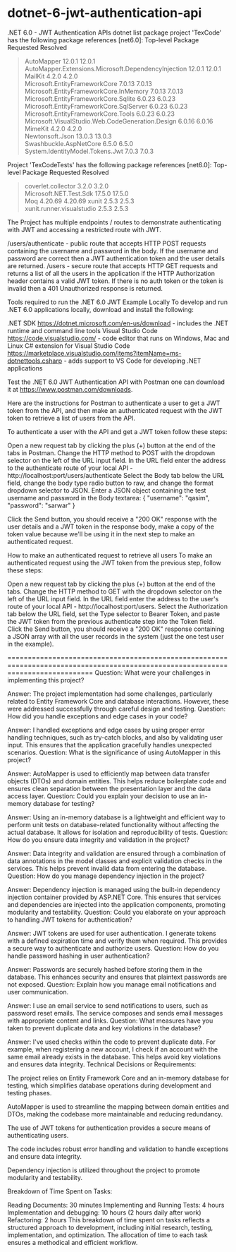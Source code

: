 ﻿# dotnet-6-jwt-authentication-api

.NET 6.0 - JWT Authentication APIs dotnet list package
project 'TexCode' has the following package references
   [net6.0]: 
   Top-level Package                                          Requested   Resolved
   > AutoMapper                                               12.0.1      12.0.1  
   > AutoMapper.Extensions.Microsoft.DependencyInjection      12.0.1      12.0.1  
   > MailKit                                                  4.2.0       4.2.0   
   > Microsoft.EntityFrameworkCore                            7.0.13      7.0.13  
   > Microsoft.EntityFrameworkCore.InMemory                   7.0.13      7.0.13  
   > Microsoft.EntityFrameworkCore.Sqlite                     6.0.23      6.0.23  
   > Microsoft.EntityFrameworkCore.SqlServer                  6.0.23      6.0.23  
   > Microsoft.EntityFrameworkCore.Tools                      6.0.23      6.0.23  
   > Microsoft.VisualStudio.Web.CodeGeneration.Design         6.0.16      6.0.16  
   > MimeKit                                                  4.2.0       4.2.0   
   > Newtonsoft.Json                                          13.0.3      13.0.3  
   > Swashbuckle.AspNetCore                                   6.5.0       6.5.0   
   > System.IdentityModel.Tokens.Jwt                          7.0.3       7.0.3   

Project 'TexCodeTests' has the following package references
   [net6.0]: 
   Top-level Package                Requested   Resolved
   > coverlet.collector             3.2.0       3.2.0   
   > Microsoft.NET.Test.Sdk         17.5.0      17.5.0  
   > Moq                            4.20.69     4.20.69 
   > xunit                          2.5.3       2.5.3   
   > xunit.runner.visualstudio      2.5.3       2.5.3   

The Project has multiple endpoints / routes to demonstrate authenticating with JWT and accessing a restricted route with JWT.

/users/authenticate - public route that accepts HTTP POST requests containing the username and password in the body. If the username and password are correct then a JWT authentication token and the user details are returned.
/users - secure route that accepts HTTP GET requests and returns a list of all the users in the application if the HTTP Authorization header contains a valid JWT token. If there is no auth token or the token is invalid then a 401 Unauthorized response is returned.

Tools required to run the .NET 6.0 JWT Example Locally
To develop and run .NET 6.0 applications locally, download and install the following:

.NET SDK https://dotnet.microsoft.com/en-us/download - includes the .NET runtime and command line tools
Visual Studio Code https://code.visualstudio.com/ - code editor that runs on Windows, Mac and Linux
C# extension for Visual Studio Code https://marketplace.visualstudio.com/items?itemName=ms-dotnettools.csharp - adds support to VS Code for developing .NET applications

Test the .NET 6.0 JWT Authentication API with Postman one can download it at https://www.postman.com/downloads.

Here are the instructions for Postman to authenticate a user to get a JWT token from the API, and then make an authenticated request with the JWT token to retrieve a list of users from the API.

To authenticate a user with the API and get a JWT token follow these steps:

Open a new request tab by clicking the plus (+) button at the end of the tabs in Postman.
Change the HTTP method to POST with the dropdown selector on the left of the URL input field.
In the URL field enter the address to the authenticate route of your local API - http://localhost:port/users/authenticate
Select the Body tab below the URL field, change the body type radio button to raw, and change the format dropdown selector to JSON.
Enter a JSON object containing the test username and password in the Body textarea:
{
    "username": "qasim",
    "password": "sarwar"
}

Click the Send button, you should receive a "200 OK" response with the user details and a JWT token in the response body, make a copy of the token value because we'll be using it in the next step to make an authenticated request.

How to make an authenticated request to retrieve all users
To make an authenticated request using the JWT token from the previous step, follow these steps:

Open a new request tab by clicking the plus (+) button at the end of the tabs.
Change the HTTP method to GET with the dropdown selector on the left of the URL input field.
In the URL field enter the address to the user's route of your local API - http://localhost:port/users.
Select the Authorization tab below the URL field, set the Type selector to Bearer Token, and paste the JWT token from the previous authenticate step into the Token field.
Click the Send button, you should receive a "200 OK" response containing a JSON array with all the user records in the system (just the one test user in the example).


=================================================================================================================================
Question: What were your challenges in implementing this project?

Answer: The project implementation had some challenges, particularly related to Entity Framework Core and database interactions. However, these were addressed successfully through careful design and testing.
Question: How did you handle exceptions and edge cases in your code?

Answer: I handled exceptions and edge cases by using proper error handling techniques, such as try-catch blocks, and also by validating user input. This ensures that the application gracefully handles unexpected scenarios.
Question: What is the significance of using AutoMapper in this project?

Answer: AutoMapper is used to efficiently map between data transfer objects (DTOs) and domain entities. This helps reduce boilerplate code and ensures clean separation between the presentation layer and the data access layer.
Question: Could you explain your decision to use an in-memory database for testing?

Answer: Using an in-memory database is a lightweight and efficient way to perform unit tests on database-related functionality without affecting the actual database. It allows for isolation and reproducibility of tests.
Question: How do you ensure data integrity and validation in the project?

Answer: Data integrity and validation are ensured through a combination of data annotations in the model classes and explicit validation checks in the services. This helps prevent invalid data from entering the database.
Question: How do you manage dependency injection in the project?

Answer: Dependency injection is managed using the built-in dependency injection container provided by ASP.NET Core. This ensures that services and dependencies are injected into the application components, promoting modularity and testability.
Question: Could you elaborate on your approach to handling JWT tokens for authentication?

Answer: JWT tokens are used for user authentication. I generate tokens with a defined expiration time and verify them when required. This provides a secure way to authenticate and authorize users.
Question: How do you handle password hashing in user authentication?

Answer: Passwords are securely hashed before storing them in the database. This enhances security and ensures that plaintext passwords are not exposed.
Question: Explain how you manage email notifications and user communication.

Answer: I use an email service to send notifications to users, such as password reset emails. The service composes and sends email messages with appropriate content and links.
Question: What measures have you taken to prevent duplicate data and key violations in the database?

Answer: I've used checks within the code to prevent duplicate data. For example, when registering a new account, I check if an account with the same email already exists in the database. This helps avoid key violations and ensures data integrity.
Technical Decisions or Requirements:

The project relies on Entity Framework Core and an in-memory database for testing, which simplifies database operations during development and testing phases.

AutoMapper is used to streamline the mapping between domain entities and DTOs, making the codebase more maintainable and reducing redundancy.

The use of JWT tokens for authentication provides a secure means of authenticating users.

The code includes robust error handling and validation to handle exceptions and ensure data integrity.

Dependency injection is utilized throughout the project to promote modularity and testability.

Breakdown of Time Spent on Tasks:

Reading Documents: 30 minutes
Implementing and Running Tests: 4 hours
Implementation and debugging: 10 hours (2 hours daily after work)
Refactoring: 2 hours
This breakdown of time spent on tasks reflects a structured approach to development, including initial research, testing, implementation, and optimization. The allocation of time to each task ensures a methodical and efficient workflow.